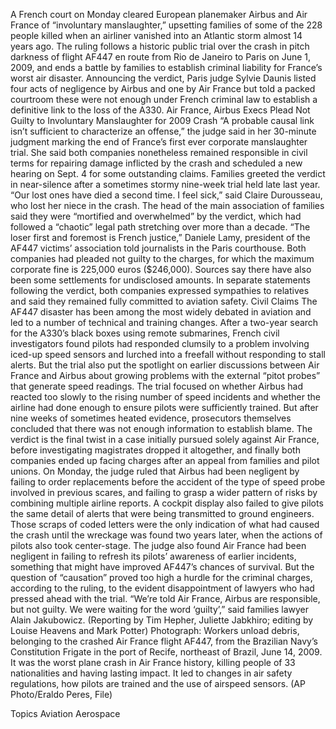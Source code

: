 A French court on Monday cleared European planemaker Airbus and Air France of “involuntary manslaughter,” upsetting families of some of the 228 people killed when an airliner vanished into an Atlantic storm almost 14 years ago.
The ruling follows a historic public trial over the crash in pitch darkness of flight AF447 en route from Rio de Janeiro to Paris on June 1, 2009, and ends a battle by families to establish criminal liability for France’s worst air disaster.
Announcing the verdict, Paris judge Sylvie Daunis listed four acts of negligence by Airbus and one by Air France but told a packed courtroom these were not enough under French criminal law to establish a definitive link to the loss of the A330.
Air France, Airbus Execs Plead Not Guilty to Involuntary Manslaughter for 2009 Crash
“A probable causal link isn’t sufficient to characterize an offense,” the judge said in her 30-minute judgment marking the end of France’s first ever corporate manslaughter trial.
She said both companies nonetheless remained responsible in civil terms for repairing damage inflicted by the crash and scheduled a new hearing on Sept. 4 for some outstanding claims.
Families greeted the verdict in near-silence after a sometimes stormy nine-week trial held late last year.
“Our lost ones have died a second time. I feel sick,” said Claire Durousseau, who lost her niece in the crash.
The head of the main association of families said they were “mortified and overwhelmed” by the verdict, which had followed a “chaotic” legal path stretching over more than a decade.
“The loser first and foremost is French justice,” Daniele Lamy, president of the AF447 victims’ association told journalists in the Paris courthouse.
Both companies had pleaded not guilty to the charges, for which the maximum corporate fine is 225,000 euros ($246,000). Sources say there have also been some settlements for undisclosed amounts.
In separate statements following the verdict, both companies expressed sympathies to relatives and said they remained fully committed to aviation safety.
Civil Claims
The AF447 disaster has been among the most widely debated in aviation and led to a number of technical and training changes.
After a two-year search for the A330’s black boxes using remote submarines, French civil investigators found pilots had responded clumsily to a problem involving iced-up speed sensors and lurched into a freefall without responding to stall alerts.
But the trial also put the spotlight on earlier discussions between Air France and Airbus about growing problems with the external “pitot probes” that generate speed readings.
The trial focused on whether Airbus had reacted too slowly to the rising number of speed incidents and whether the airline had done enough to ensure pilots were sufficiently trained.
But after nine weeks of sometimes heated evidence, prosecutors themselves concluded that there was not enough information to establish blame.
The verdict is the final twist in a case initially pursued solely against Air France, before investigating magistrates dropped it altogether, and finally both companies ended up facing charges after an appeal from families and pilot unions.
On Monday, the judge ruled that Airbus had been negligent by failing to order replacements before the accident of the type of speed probe involved in previous scares, and failing to grasp a wider pattern of risks by combining multiple airline reports.
A cockpit display also failed to give pilots the same detail of alerts that were being transmitted to ground engineers.
Those scraps of coded letters were the only indication of what had caused the crash until the wreckage was found two years later, when the actions of pilots also took center-stage.
The judge also found Air France had been negligent in failing to refresh its pilots’ awareness of earlier incidents, something that might have improved AF447’s chances of survival.
But the question of “causation” proved too high a hurdle for the criminal charges, according to the ruling, to the evident disappointment of lawyers who had pressed ahead with the trial.
“We’re told Air France, Airbus are responsible, but not guilty. We were waiting for the word ‘guilty’,” said families lawyer Alain Jakubowicz.
(Reporting by Tim Hepher, Juliette Jabkhiro; editing by Louise Heavens and Mark Potter)
Photograph: Workers unload debris, belonging to the crashed Air France flight AF447, from the Brazilian Navy’s Constitution Frigate in the port of Recife, northeast of Brazil, June 14, 2009. It was the worst plane crash in Air France history, killing people of 33 nationalities and having lasting impact. It led to changes in air safety regulations, how pilots are trained and the use of airspeed sensors. (AP Photo/Eraldo Peres, File)

Topics
Aviation
Aerospace
